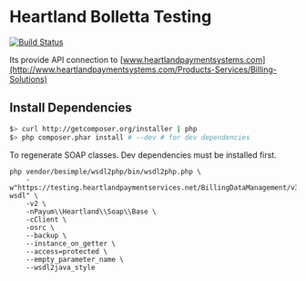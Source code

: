 Heartland Bolletta Testing
==========================
[![Build Status](https://travis-ci.org/66Ton99/Heartland.svg?branch=testing)](https://travis-ci.org/66Ton99/Heartland)

Its provide API connection to [www.heartlandpaymentsystems.com](http://www.heartlandpaymentsystems.com/Products-Services/Billing-Solutions)

Install Dependencies
--------------------

``` bash
$> curl http://getcomposer.org/installer | php
$> php composer.phar install # --dev # for dev dependencies
```

To regenerate SOAP classes. Dev dependencies must be installed first.

```
php vendor/besimple/wsdl2php/bin/wsdl2php.php \
    -w"https://testing.heartlandpaymentservices.net/BillingDataManagement/v3/BillingDataManagementService.svc?wsdl" \
    -v2 \
    -nPayum\\Heartland\\Soap\\Base \
    -cClient \
    -osrc \
    --backup \
    --instance_on_getter \
    --access=protected \
    --empty_parameter_name \
    --wsdl2java_style
```

